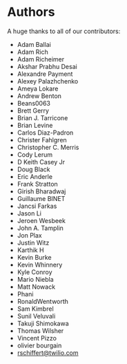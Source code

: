 Authors
=======

A huge thanks to all of our contributors:


- Adam Ballai
- Adam Rich
- Adam Richeimer
- Akshar Prabhu Desai
- Alexandre Payment
- Alexey Palazhchenko
- Ameya Lokare
- Andrew Benton
- Beans0063
- Brett Gerry
- Brian J. Tarricone
- Brian Levine
- Carlos Diaz-Padron
- Christer Fahlgren
- Christopher C. Merris
- Cody Lerum
- D Keith Casey Jr
- Doug Black
- Eric Anderle
- Frank Stratton
- Girish Bharadwaj
- Guillaume BINET
- Jancsi Farkas
- Jason Li
- Jeroen Wesbeek
- John A. Tamplin
- Jon Plax
- Justin Witz
- Karthik H
- Kevin Burke
- Kevin Whinnery
- Kyle Conroy
- Mario Niebla
- Matt Nowack
- Phani
- RonaldWentworth
- Sam Kimbrel
- Sunil Veluvali
- Takuji Shimokawa
- Thomas Wilsher
- Vincent Pizzo
- olivier bourgain
- rschiffert@twilio.com
